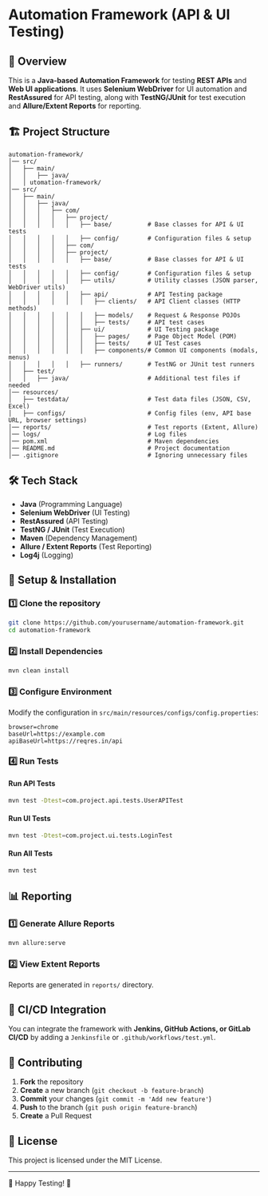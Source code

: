 # Automation Framework (API & UI Testing)

## 🚀 Overview

This is a **Java-based Automation Framework** for testing **REST APIs** and **Web UI applications**. It uses **Selenium WebDriver** for UI automation and **RestAssured** for API testing, along with **TestNG/JUnit** for test execution and **Allure/Extent Reports** for reporting.

## 🏗️ Project Structure

```
automation-framework/
│── src/
│   ├── main/
│   │   ├── java/
│   │ utomation-framework/
│── src/
│   ├── main/
│   │   ├── java/
│   │   │   ├── com/
│   │   │   │   ├── project/
│   │   │   │   │   ├── base/          # Base classes for API & UI tests
│   │   │   │   │   ├── config/        # Configuration files & setup
│   │   │   │   ├── com/
│   │   │   │   ├── project/
│   │   │   │   │   ├── base/          # Base classes for API & UI tests
│   │   │   │   │   ├── config/        # Configuration files & setup
│   │   │   │   │   ├── utils/         # Utility classes (JSON parser, WebDriver utils)
│   │   │   │   │   ├── api/           # API Testing package
│   │   │   │   │   │   ├── clients/   # API Client classes (HTTP methods)
│   │   │   │   │   │   ├── models/    # Request & Response POJOs
│   │   │   │   │   │   ├── tests/     # API test cases
│   │   │   │   │   ├── ui/            # UI Testing package
│   │   │   │   │   │   ├── pages/     # Page Object Model (POM)
│   │   │   │   │   │   ├── tests/     # UI Test cases
│   │   │   │   │   │   ├── components/# Common UI components (modals, menus)
│   │   │   │   │   ├── runners/       # TestNG or JUnit test runners
│   ├── test/
│   │   ├── java/                      # Additional test files if needed
│── resources/
│   ├── testdata/                      # Test data files (JSON, CSV, Excel)
│   ├── configs/                       # Config files (env, API base URL, browser settings)
│── reports/                           # Test reports (Extent, Allure)
│── logs/                              # Log files
│── pom.xml                            # Maven dependencies
│── README.md                          # Project documentation
│── .gitignore                         # Ignoring unnecessary files
```

## 🛠️ Tech Stack

- **Java** (Programming Language)
- **Selenium WebDriver** (UI Testing)
- **RestAssured** (API Testing)
- **TestNG / JUnit** (Test Execution)
- **Maven** (Dependency Management)
- **Allure / Extent Reports** (Test Reporting)
- **Log4j** (Logging)

## 🔧 Setup & Installation

### **1️⃣ Clone the repository**

```sh
git clone https://github.com/yourusername/automation-framework.git
cd automation-framework
```

### **2️⃣ Install Dependencies**

```sh
mvn clean install
```

### **3️⃣ Configure Environment**

Modify the configuration in `src/main/resources/configs/config.properties`:

```properties
browser=chrome
baseUrl=https://example.com
apiBaseUrl=https://reqres.in/api
```

### **4️⃣ Run Tests**

#### **Run API Tests**

```sh
mvn test -Dtest=com.project.api.tests.UserAPITest
```

#### **Run UI Tests**

```sh
mvn test -Dtest=com.project.ui.tests.LoginTest
```

#### **Run All Tests**

```sh
mvn test
```

## 📊 Reporting

### **1️⃣ Generate Allure Reports**

```sh
mvn allure:serve
```

### **2️⃣ View Extent Reports**

Reports are generated in `reports/` directory.

## 🎯 CI/CD Integration

You can integrate the framework with **Jenkins, GitHub Actions, or GitLab CI/CD** by adding a `Jenkinsfile` or `.github/workflows/test.yml`.

## 🤝 Contributing

1. **Fork** the repository
2. **Create** a new branch (`git checkout -b feature-branch`)
3. **Commit** your changes (`git commit -m 'Add new feature'`)
4. **Push** to the branch (`git push origin feature-branch`)
5. **Create** a Pull Request

## 📜 License

This project is licensed under the MIT License.

---

🚀 Happy Testing! 🚀

